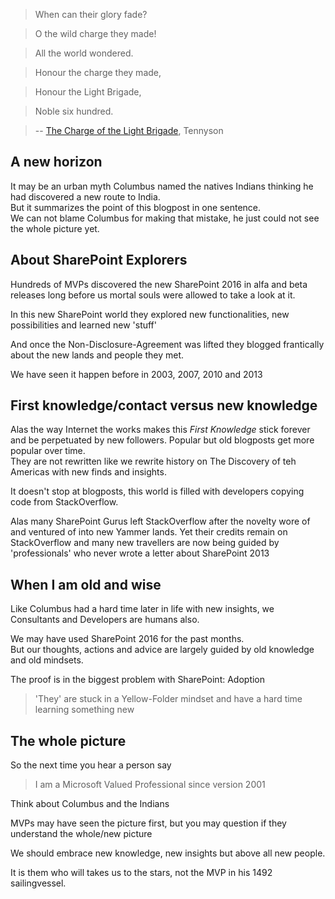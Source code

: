 > When can their glory fade?

> O the wild charge they made!

> All the world wondered.

> Honour the charge they made,

> Honour the Light Brigade,

> Noble six hundred.

> -- [The Charge of the Light Brigade](https://en.wikipedia.org/wiki/The_Charge_of_the_Light_Brigade_(poem)), Tennyson

## A new horizon

It may be an urban myth Columbus named the natives Indians thinking he had discovered a new route to India.  
But it summarizes the point of this blogpost in one sentence.  
We can not blame Columbus for making that mistake, he just could not see the whole picture yet.

## About SharePoint Explorers

Hundreds of MVPs discovered the new SharePoint 2016 in alfa and beta releases long before us mortal souls were allowed to take a look at it.

In this new SharePoint world they explored new functionalities, new possibilities and learned new 'stuff'

And once the Non-Disclosure-Agreement was lifted they blogged frantically about the new lands and people they met.

We have seen it happen before in 2003, 2007, 2010 and 2013 

## First knowledge/contact versus new knowledge

Alas the way Internet the works makes this *First Knowledge* stick forever and be perpetuated by new followers.
Popular but old blogposts get more popular over time.  
They are not rewritten like we rewrite history on The Discovery of teh Americas with new finds and insights.

It doesn't stop at blogposts, this world is filled with developers copying code from StackOverflow. 

Alas many SharePoint Gurus left StackOverflow after the novelty wore of and ventured of into new Yammer lands.
Yet their credits remain on StackOverflow and many new travellers are now being guided by 'professionals' who never wrote a letter about SharePoint 2013

## When I am old and wise

Like Columbus had a hard time later in life with new insights, we Consultants and Developers are humans also.

We may have used SharePoint 2016 for the past months.  
But our thoughts, actions and advice are largely guided by old knowledge and old mindsets.

The proof is in the biggest problem with SharePoint: Adoption

> 'They' are stuck in a Yellow-Folder mindset and have a hard time learning something new

## The whole picture

So the next time you hear a person say

> I am a Microsoft Valued Professional since version 2001

Think about Columbus and the Indians

MVPs may have seen the picture first, but you may question if they understand the whole/new picture

We should embrace new knowledge, new insights but above all new people.

It is them who will takes us to the stars, not the MVP in his 1492 sailingvessel.
